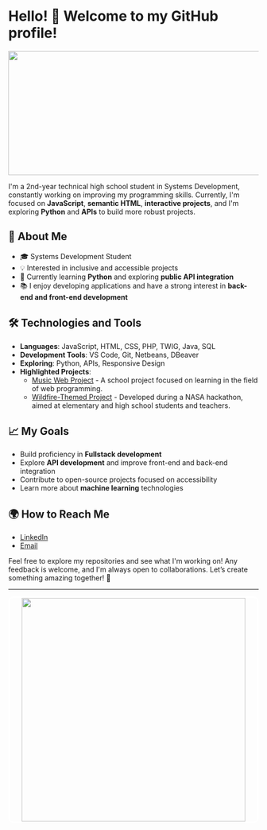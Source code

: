 # Hello! 👋 Welcome to my GitHub profile!
<div align="center">
<img height="250" width="1000" src="https://i.pinimg.com/originals/4a/fc/9b/4afc9b072b54a7e23b750bccf5d941cc.gif">
</div>

I'm a 2nd-year technical high school student in Systems Development, constantly working on improving my programming skills. Currently, I'm focused on **JavaScript**, **semantic HTML**, **interactive projects**, and I'm exploring **Python** and **APIs** to build more robust projects.

## 🚀 About Me
- 🎓 Systems Development Student
- 💡 Interested in inclusive and accessible projects
- 🌱 Currently learning **Python** and exploring **public API integration**
- 📚 I enjoy developing applications and have a strong interest in **back-end and front-end development**

## 🛠️ Technologies and Tools
- **Languages**: JavaScript, HTML, CSS, PHP, TWIG, Java, SQL
- **Development Tools**: VS Code, Git, Netbeans, DBeaver
- **Exploring**: Python, APIs, Responsive Design
- **Highlighted Projects**:
  - [Music Web Project](https://gabrielregel.github.io/NectarNotes/index.html) - A school project focused on learning in the field of web programming.
  - [Wildfire-Themed Project](https://regel1106.github.io/NasaSpaceApps/) - Developed during a NASA hackathon, aimed at elementary and high school students and teachers.

## 📈 My Goals
- Build proficiency in **Fullstack development**
- Explore **API development** and improve front-end and back-end integration
- Contribute to open-source projects focused on accessibility
- Learn more about **machine learning** technologies

## 🌍 How to Reach Me
- [LinkedIn](https://www.linkedin.com/in/gabriel-regel-6b383330b/)
- [Email](mailto:regelgabriel3@gmail.com)

Feel free to explore my repositories and see what I'm working on! Any feedback is welcome, and I'm always open to collaborations. Let’s create something amazing together! 🚀

---

<div align="center" style="border: 3px solid white; border-radius: 10px; overflow: hidden;">
    <img height="450" width="450" src="https://c.tenor.com/b4YzfTiBP7MAAAAC/bye-bye-pokemon.gif">
</div>
